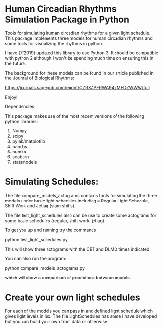 # Human Circadian Rhythms Simulation Package in Python

Tools for simulating human circadian rhythms for a given light schedule. This package implements three models for human circadian rhythms and some tools for visualizing the rhythms in python.

I have (7/2019) updated this library to use Python 3. It should be compatible with python 2 although I won't be
spending much time on ensuring this in the future. 

The background for these models can be found in our article published in the Journal of Biological Rhythms:

https://journals.sagepub.com/eprint/CZRXAPFRWA94ZMFDZWWW/full

Enjoy!

Dependencies:

This package makes use of the most recent versions of the following python libraries:

1. Numpy
2. scipy
3. pylab/matplotlib
4. pandas
5. numba
6. seaborn
7. statsmodels

# Simulating Schedules:

The file compare_models_actograms contains tools for simulating the three models under basic light schedules including a Regular Light Schedule, Shift Work and Jetlag (slam shifts).

The file test_light_schedules also can be use to create some actograms for some basic schedules (regular, shift work, jetlag).

To get you up and running try the commands

python test_light_schedules.py

This will show three actograms with the CBT and DLMO times indicated. 

You can also run the program:

python compare_models_actograms.py

which will show a comparison of predictions between models. 


# Create your own light schedules

For each of the models you can pass in and defined light schedule which gives light levels in lux. The file LightSchedules has some I have developed but you can build your own from data or otherwise. 




